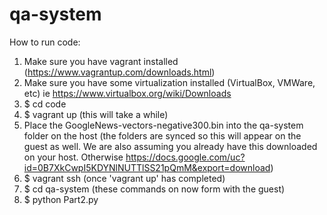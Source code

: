 # qa-system
How to run code:

1. Make sure you have vagrant installed (https://www.vagrantup.com/downloads.html)
2. Make sure you have some virtualization installed (VirtualBox, VMWare, etc) ie https://www.virtualbox.org/wiki/Downloads
3. $ cd code
4. $ vagrant up (this will take a while)
5. Place the GoogleNews-vectors-negative300.bin into the qa-system folder on the host (the folders are synced so this will appear on the guest as well. We are also assuming you already have this downloaded on your host. Otherwise https://docs.google.com/uc?id=0B7XkCwpI5KDYNlNUTTlSS21pQmM&export=download)
6. $ vagrant ssh (once 'vagrant up' has completed)
7. $ cd qa-system (these commands on now form with the guest)
8. $ python Part2.py